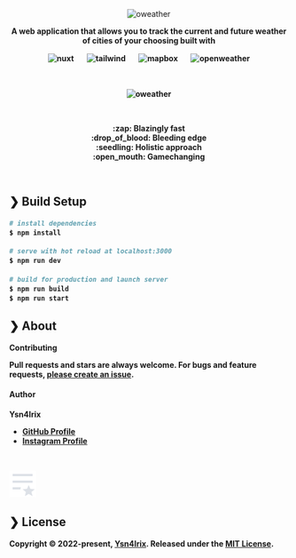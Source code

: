 <p align="center">
 <img width="300px" src="https://res.cloudinary.com/ydevcloud/image/upload/v1660839054/yassi/wscakeqbp1lqmvnjw989.svg" align="center" alt="oweather" />
</p>
<p align="center">
  <b>
    A web application that allows you to track the current and future weather of cities of your choosing built with
  <br>
</p>
<p align="center">
  <img width="150px" src="https://res.cloudinary.com/ydevcloud/image/upload/v1658183205/yassi/muiowmxyaqjatupddvma.svg" align="center" alt="nuxt" />
  &nbsp; &nbsp; &nbsp;
  <img width="150px" src="https://res.cloudinary.com/ydevcloud/image/upload/v1660842725/yassi/dglubft3rg2iuh6fxsaf.svg" align="center" alt="tailwind" />
  &nbsp; &nbsp; &nbsp;
  <img width="150px" src="https://res.cloudinary.com/ydevcloud/image/upload/v1660839307/yassi/iub6lpcorvsmyxhf44bz.svg" align="center" alt="mapbox" />
   &nbsp; &nbsp; &nbsp;
  <img width="150px" src="https://res.cloudinary.com/ydevcloud/image/upload/v1660839441/yassi/y1wrguqhaynuwyvi5djq.svg" align="center" alt="openweather" />
  <br>
</p>
<br>

<p align="center">
 <img width="600px" src="https://res.cloudinary.com/ydevcloud/image/upload/v1660839166/yassi/r3hxirhlipwwcenmywju.png" align="center" alt="oweather" />
</p>
<br>

<p align="center">
:zap: Blazingly fast <br>
:drop_of_blood: Bleeding edge <br>
:seedling: Holistic approach <br>
:open_mouth: Gamechanging <br>
</p>

<br>

## ❯ Build Setup

```bash
# install dependencies
$ npm install

# serve with hot reload at localhost:3000
$ npm run dev

# build for production and launch server
$ npm run build
$ npm run start
```

## ❯ About

<summary><strong>Contributing</strong></summary>

Pull requests and stars are always welcome. For bugs and feature requests, [please create an issue](../../issues/new).

#### Author

**Ysn4Irix**

- [GitHub Profile](https://github.com/Ysn4irix)
- [Instagram Profile](https://instagram.com/ysn.irix)

<br>

![📃](https://raw.githubusercontent.com/ahmadawais/stuff/master/images/git/license.png)

## ❯ License

Copyright © 2022-present, [Ysn4Irix](https://github.com/Ysn4Irix). Released under the [MIT License](LICENSE).
